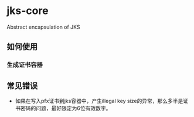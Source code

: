 # jks-core
Abstract encapsulation of JKS

## 如何使用

### 生成证书容器



## 常见错误

* 如果在写入pfx证书到jks容器中，产生illegal key size的异常，那么多半是证书密码的问题，最好限定为6位有效数字。


